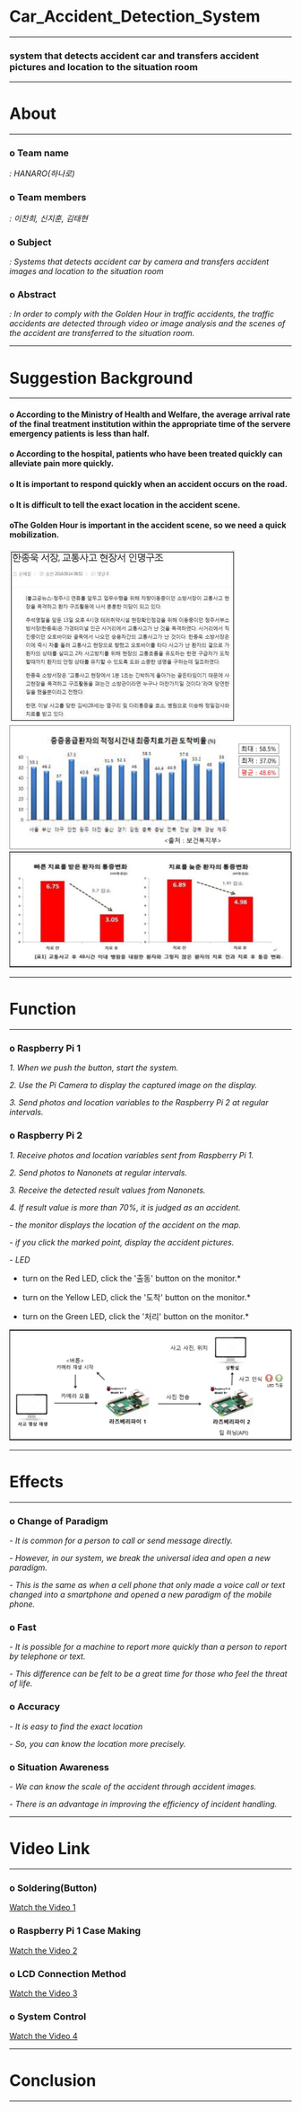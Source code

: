# Car_Accident_Detection_System
----------------------------------------------------------------------------------------------------------------------------------------
### system that detects accident car and transfers accident pictures and location to the situation room



----------------------------------------------------------------------------------------------------------------------------------------
 # About
 ---------------------------------------------------------------------------------------------------------------------------------------
 ### o Team name
 
*: HANARO(하나로)*
 
 ### o Team members
 
 *: 이찬희, 신지훈, 김태현*
 
 ### o Subject
 
 *: Systems that detects accident car by camera and transfers accident images and location to the situation room*
 
 ### o Abstract
 
*: In order to comply with the Golden Hour in traffic accidents, the traffic accidents are detected through video or image analysis and the scenes of the accident are transferred to the situation room.*

 ---------------------------------------------------------------------------------------------------------------------------------------
 # Suggestion Background
 ---------------------------------------------------------------------------------------------------------------------------------------

#### o According to the Ministry of Health and Welfare, the average arrival rate of the final treatment institution within the appropriate time of the servere emergency patients is less than half.
 #### o According to the hospital, patients who have been treated quickly can alleviate pain more quickly. 
 #### o It is important to respond quickly when an accident occurs on the road.
 #### o It is difficult to tell the exact location in the accident scene.
 #### oThe Golden Hour is important in the accident scene, so we need a quick mobilization.

![Suggestion 1](https://github.com/Kim-Taehyeon/Car_Accident_Detection_System/blob/master/suggestion1.jpg)
![Suggestion 2](https://github.com/Kim-Taehyeon/Car_Accident_Detection_System/blob/master/suggestion2.jpg)
![Suggestion 3](https://github.com/Kim-Taehyeon/Car_Accident_Detection_System/blob/master/suggestion3.jpg)

---------------------------------------------------------------------------------------------------------------------------------------
 # Function
---------------------------------------------------------------------------------------------------------------------------------------

### o Raspberry Pi 1
*1. When we push the button, start the system.*

*2. Use the Pi Camera to display the captured image on the display.*

*3. Send photos and location variables to the Raspberry Pi 2 at regular intervals.*

### o Raspberry Pi 2

*1. Receive photos and location variables sent from Raspberry Pi 1.*

*2. Send photos to Nanonets at regular intervals.*

*3. Receive the detected result values from Nanonets.*

*4. If result value is more than 70%, it is judged as an accident.*

*- the monitor displays the location of the accident on the map.*

*- if you click the marked point, display the accident pictures.*

*- LED*

* turn on the Red LED, click the '출동' button on the monitor.*

* turn on the Yellow LED, click the '도착' button on the monitor.*

* turn on the Green LED, click the '처리' button on the monitor.*
      
![System Flow](https://github.com/Kim-Taehyeon/Car_Accident_Detection_System/blob/master/system_flow.jpg)

---------------------------------------------------------------------------------------------------------------------------------------
# Effects
---------------------------------------------------------------------------------------------------------------------------------------

### o Change of Paradigm

*- It is common for a person to call or send message directly.*

*- However, in our system, we break the universal idea and open a new paradigm.*

*- This is the same as when a cell phone that only made a voice call or text changed into a smartphone and opened a new paradigm of the mobile phone.*

### o Fast

*- It is possible for a machine to report more quickly than a person to report by telephone or text.*

*- This difference can be felt to be a great time for those who feel the threat of life.*

### o Accuracy

*- It is easy to find the exact location*

*- So, you can know the location more precisely.*
 
### o Situation Awareness

*- We can know the scale of the accident through accident images.*

*- There is an advantage in improving the efficiency of incident handling.*
 
 

---------------------------------------------------------------------------------------------------------------------------------------
# Video Link
---------------------------------------------------------------------------------------------------------------------------------------

### o Soldering(Button)
[Watch the Video 1](https://www.youtube.com/watch?v=9d2xdspRXdA&feature=youtu.be)

### o Raspberry Pi 1 Case Making
[Watch the Video 2](https://www.youtube.com/watch?v=ifxCiW4i114&feature=youtu.be)

### o LCD Connection Method
[Watch the Video 3](https://www.youtube.com/watch?v=sOUA0RG7VCg&feature=youtu.be)

### o System Control
[Watch the Video 4](http://youtu.be/ZwXB3LHlwI)

---------------------------------------------------------------------------------------------------------------------------------------
# Conclusion
---------------------------------------------------------------------------------------------------------------------------------------
 
 

